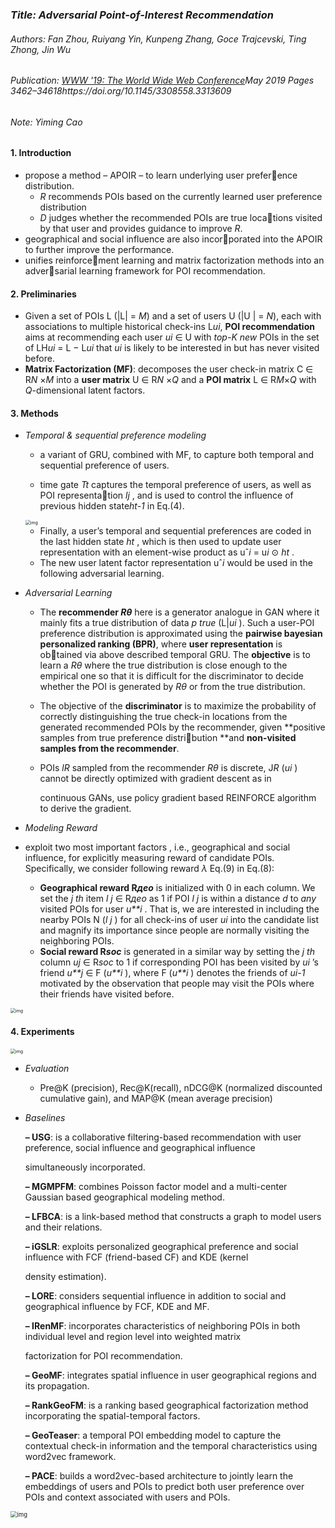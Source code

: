 ### *Title: Adversarial Point-of-Interest Recommendation*

###### Authors: Fan Zhou, Ruiyang Yin, Kunpeng Zhang, Goce Trajcevski, Ting Zhong, Jin Wu

###### Publication: [WWW '19: The World Wide Web Conference](https://dl.acm.org/doi/proceedings/10.1145/3308558)May 2019 Pages 3462–34618https://doi.org/10.1145/3308558.3313609

###### Note: Yiming Cao



#### **1. Introduction**

- propose a method – APOIR – to learn underlying user preference distribution.
  - *R* recommends POIs based on the currently learned user preference distribution 
  - *D* judges whether the recommended POIs are true locations visited by that user and provides guidance to improve *R*.
- geographical and social influence are also incorporated into the APOIR to further improve the performance.
- unifies reinforcement learning and matrix factorization methods into an adversarial learning framework for POI recommendation.



#### 2. **Preliminaries**

- Given a set of POIs L (|L| = *M*) and a set of users U (|U | = *N*), each with associations to multiple historical check-ins L*ui*, **POI recommendation** aims at recommending each user *ui* ∈ U with *top-K new* POIs in the set of LH*ui* = L − L*ui* that *ui* is likely to be interested in but has never visited before.
- **Matrix Factorization (MF)**:  decomposes the user check-in matrix C ∈ R*N* ×*M* into a **user matrix** U ∈ R*N* ×*Q* and a **POI matrix** L ∈ R*M*×*Q* with *Q*-dimensional latent factors.



#### 3. Methods

- *Temporal & sequential preference modeling*

  -  a variant of GRU, combined with MF, to capture both temporal and sequential preference of users.

    - time gate *Tt* captures the temporal preference of users, as well as POI representation  *lj* , and is used to control the influence of previous hidden state*ht-1* in Eq.(4). 

    <img src="https://p6-tt-ipv6.byteimg.com/origin/pgc-image/6c1f2decb4fc4a06a79b36549951eb31" alt="img" style="zoom:50%;" />

    - Finally, a user’s temporal and sequential preferences are coded in the last hidden state *ht* , which is then used to update user representation with an element-wise product as uˆ*i* = u*i* ⊙ *ht* .
    - The new user latent factor representation uˆ*i* would be used in the following adversarial learning.

- *Adversarial Learning*

  - The **recommender *Rθ*** here is a generator analogue in GAN where it mainly fits a true distribution of data *p true* (L|*ui* ). Such a user-POI preference distribution is approximated using the **pairwise bayesian personalized ranking (BPR)**, where **user representation** is obtained via above described temporal GRU. The **objective** is to learn a *Rθ* where the true distribution is close enough to the empirical one so that it is difficult for the discriminator to decide whether the POI is generated by *Rθ* or from the true distribution.

  -  The objective of the **discriminator** is to maximize the probability of correctly distinguishing the true check-in locations from the generated recommended POIs by the recommender, given **positive samples from true preference distribution **and **non-visited samples from the recommender**.

  - POIs *lR* sampled from the recommender *Rθ* is discrete, J*R* (*ui* ) cannot be directly optimized with gradient descent as in

    continuous GANs, use policy gradient based REINFORCE algorithm to derive the gradient.

-  *Modeling Reward*

  - exploit two most important factors , i.e., geographical and social influence, for explicitly measuring reward of candidate POIs. Specifically, we consider following reward *λ* Eq.(9) in Eq.(8):
    -  **Geographical reward R*дeo*** is initialized with 0 in each column. We set the *j* *th* item *l* *j* ∈ R*дeo* as 1 if POI *l* *j* is within a distance *d* to *any* visited POIs for user *u**i* . That is, we are interested in including the nearby POIs N (*l* *j* ) for all check-ins of user *ui* into the candidate list and magnify its importance since people are normally visiting the neighboring POIs.
    -  **Social reward R*soc*** is generated in a similar way by setting the *j* *th* column *uj* ∈ R*soc* to 1 if corresponding POI has been visited by *ui* ’s friend *u**j* ∈ F (*u**i* ), where F (*u**i* ) denotes the friends of *ui-1* motivated by the observation that people may visit the POIs where their friends have visited before.

  <img src="https://p6-tt-ipv6.byteimg.com/origin/pgc-image/0598513b5cbc47bb99bcb6b414cb9480" alt="img" style="zoom:50%;" />

#### 4. Experiments

<img src="https://p6-tt-ipv6.byteimg.com/origin/pgc-image/f65133217e06467b8ba82da282ada616" alt="img" style="zoom:50%;" />

- *Evaluation*
  
  - Pre@K (precision), Rec@K(recall), nDCG@K (normalized discounted cumulative gain), and MAP@K (mean average precision)
  
- *Baselines*

  **– USG**: is a collaborative filtering-based recommendation with user preference, social influence and geographical influence

  simultaneously incorporated.

  **– MGMPFM**: combines Poisson factor model and a multi-center Gaussian based geographical modeling method.

  **– LFBCA**: is a link-based method that constructs a graph to model users and their relations.

  **– iGSLR**: exploits personalized geographical preference and social influence with FCF (friend-based CF) and KDE (kernel

  density estimation).

  **– LORE**: considers sequential influence in addition to social and geographical influence by FCF, KDE and MF.

  **– IRenMF**: incorporates characteristics of neighboring POIs in both individual level and region level into weighted matrix

  factorization for POI recommendation.

  **– GeoMF**: integrates spatial influence in user geographical regions and its propagation.

  **– RankGeoFM**: is a ranking based geographical factorization method incorporating the spatial-temporal factors.

  **– GeoTeaser**: a temporal POI embedding model to capture the contextual check-in information and the temporal characteristics using word2vec framework.

  **– PACE**: builds a word2vec-based architecture to jointly learn the embeddings of users and POIs to predict both user preference over POIs and context associated with users and POIs.

<img src="https://p6-tt-ipv6.byteimg.com/origin/pgc-image/fc357c668e1f4e41848953e838b2b925" alt="img" style="zoom:67%;" />


